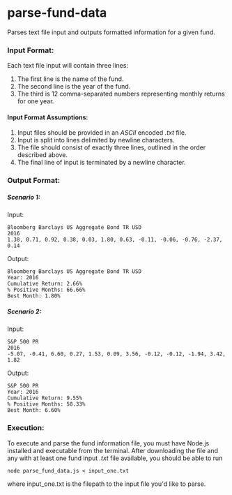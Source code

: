 # parse-fund-data
Parses text file input and outputs formatted information for a given fund.

### Input Format:
Each text file input will contain three lines:

1. The first line is the name of the fund.
2. The second line is the year of the fund.
3. The third is 12 comma-separated numbers representing monthly returns for one year.

#### Input Format Assumptions:
1. Input files should be provided in an _ASCII_ encoded _.txt_ file.
2. Input is split into lines delimited by newline characters.
3. The file should consist of exactly three lines, outlined in the order described above.
4. The final line of input is terminated by a newline character.

### Output Format:

##### Scenario 1:

Input:
```
Bloomberg Barclays US Aggregate Bond TR USD   
2016
1.38, 0.71, 0.92, 0.38, 0.03, 1.80, 0.63, -0.11, -0.06, -0.76, -2.37, 0.14
```

Output:
```
Bloomberg Barclays US Aggregate Bond TR USD   
Year: 2016
Cumulative Return: 2.66%
% Positive Months: 66.66%
Best Month: 1.80%
```

##### Scenario 2:

Input:
```
S&P 500 PR   
2016
-5.07, -0.41, 6.60, 0.27, 1.53, 0.09, 3.56, -0.12, -0.12, -1.94, 3.42, 1.82
```

Output:
```
S&P 500 PR   
Year: 2016
Cumulative Return: 9.55%
% Positive Months: 58.33%
Best Month: 6.60%
```

### Execution:
To execute and parse the fund information file, you must have Node.js installed and executable from the terminal. After downloading the file and any with at least one fund input _.txt_ file available, you should be able to run
```
node parse_fund_data.js < input_one.txt
```
where input_one.txt is the filepath to the input file you'd like to parse.
